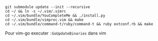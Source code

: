 ```
git submodule update --init --recursive
cd ~/ && ln -s ~/.vim/.vimrc
cd ~/.vim/bundle/YouCompleteMe && ./install.py
cd ~/.vim/bundle/vimproc.vim && make
cd ~/.vim/bundle/command-t/ruby/command-t && ruby extconf.rb && make
```

Pour vim-go executer `:GoUpdateBinaries` dans vim
